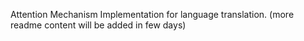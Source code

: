Attention Mechanism Implementation for language translation. (more readme content will be added in few days)
